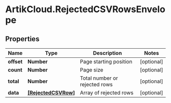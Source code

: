 # ArtikCloud.RejectedCSVRowsEnvelope

## Properties
Name | Type | Description | Notes
------------ | ------------- | ------------- | -------------
**offset** | **Number** | Page starting position | [optional] 
**count** | **Number** | Page size | [optional] 
**total** | **Number** | Total number or rejected rows | [optional] 
**data** | [**[RejectedCSVRow]**](RejectedCSVRow.md) | Array of rejected rows | [optional] 


